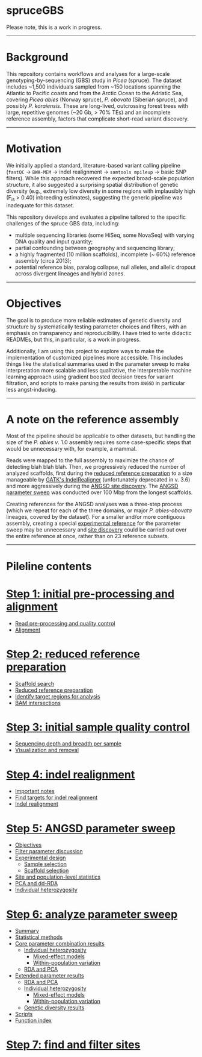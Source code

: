 # spruceGBS

Please note, this is a work in progress.

---

# Background

This repository contains workflows and analyses for a large-scale genotyping-by-sequencing (GBS) study in _Picea_ (spruce). The dataset includes ~1,500 individuals sampled from ~150 locations spanning the Atlantic to Pacific coasts and from the Arctic Ocean to the Adriatic Sea, covering _Picea abies_ (Norway spruce), _P. obovata_ (Siberian spruce), and possibly _P. koraiensis_. These are long-lived, outcrossing forest trees with large, repetitive genomes (~20 Gb, > 70% TEs) and an incomplete reference assembly, factors that complicate short-read variant discovery.

---

# Motivation 

We initially applied a standard, literature-based variant calling pipeline (`fastQC` → `BWA-MEM` → indel realignment → `samtools mpileup` → basic SNP filters). While this approach recovered the expected broad-scale population structure, it also suggested a surprising spatial distribution of genetic diversity (e.g.,  extremely low diversity in some regions with implausibly high (F<sub>is</sub> > 0.40) inbreeding estimates), suggesting the generic pipeline was inadequate for this dataset.

This repository develops and evaluates a pipeline tailored to the specific challenges of the spruce GBS data, including:

- multiple sequencing libraries (some HiSeq, some NovaSeq) with varying DNA quality and input quantity;
- partial confounding between geography and sequencing library;
- a highly fragmented (10 million scaffolds), incomplete (~ 60%) reference assembly (circa 2013);
- potential reference bias, paralog collapse, null alleles, and allelic dropout across divergent lineages and hybrid zones.

---
# Objectives

The goal is to produce more reliable estimates of genetic diversity and structure by systematically testing parameter choices and filters, with an emphasis on transparency and reproducibility. I have tried to write didactic READMEs, but this, in particular, is a work in progress. 

Additionally, I am using this project to explore ways to make the implementation of customized pipelines more accessible. This includes things like the statistical summaries used in the parameter sweep to make interpretation more scalable and less qualitative, the interpretable machine learning approach using gradient boosted decision trees for variant filtration, and scripts to make parsing the results from `ANGSD` in particular less angst-inducing. 

---

# A note on the reference assembly

Most of the pipeline should be applicable to other datasets, but handling the size of the *P. abies* *v*. 1.0 assembly requires some case-specific steps that would be unnecessary with, for example, a mammal. 

Reads were mapped to the full assembly to maximize the chance of detecting blah blah blah. Then, we progressively reduced the number of analyzed scaffolds, first during the [reduced reference preparation](https://github.com/lxsllvn/spruceGBS/tree/main/02_reduced_ref) to a size manageable by [GATK's IndelRealigner](https://github.com/lxsllvn/spruceGBS/tree/main/04_realignment) (unfortunately deprecated in v. 3.6) and more aggressively during the [ANGSD site discovery](https://github.com/lxsllvn/spruceGBS/tree/main/07_site_discovery). The [ANGSD parameter sweep](https://github.com/lxsllvn/spruceGBS/tree/main/05_angsd_param_sweep) was conducted over 100 Mbp from the longest scaffolds. 

Creating references for the ANGSD analyses was a three-step process (which we repeat for each of the three domains, or major *P. abies*-*obovata* lineages, covered by the dataset). For a smaller and/or more contiguous assembly, creating a special [experimental reference](https://github.com/lxsllvn/spruceGBS/tree/main/05_angsd_param_sweep#scaffold-selection) for the parameter sweep may be unnecessary and [site discovery](https://github.com/lxsllvn/spruceGBS/tree/main/07_site_discovery) could be carried out over the entire reference at once, rather than on 23 reference subsets. 

---

# Pileline contents 

# [Step 1: initial pre-processing and alignment](https://github.com/lxsllvn/spruceGBS/tree/main/01_read_alignment)
  * [Read pre-processing and quality control](https://github.com/lxsllvn/spruceGBS/tree/main/01_read_alignment#read-pre-processing-and-quality-control)
  * [Alignment](https://github.com/lxsllvn/spruceGBS/tree/main/01_read_alignment#pre-processing-and-quality-control)

# [Step 2: reduced reference preparation](https://github.com/lxsllvn/spruceGBS/tree/main/02_reduced_ref)
  * [Scaffold search](https://github.com/lxsllvn/spruceGBS/tree/main/02_reduced_ref#scaffold-search)
  * [Reduced reference preparation](https://github.com/lxsllvn/spruceGBS/tree/main/02_reduced_ref#reduced-reference-preparation)
  * [Identify target regions for analysis](https://github.com/lxsllvn/spruceGBS/tree/main/02_reduced_ref#identify-target-regions-for-analysis)
  * [BAM intersections](https://github.com/lxsllvn/spruceGBS/tree/main/02_reduced_ref#bam-intersections)
  
# [Step 3: initial sample quality control](https://github.com/lxsllvn/spruceGBS/tree/main/03_initial_qc)
  * [Sequencing depth and breadth per sample](https://github.com/lxsllvn/spruceGBS/tree/main/03_initial_qc#sequencing-depth-and-breadth-per-sample)
  * [Visualization and removal](https://github.com/lxsllvn/spruceGBS/tree/main/03_initial_qc#visualization-and-removal)
  
# [Step 4: indel realignment](https://github.com/lxsllvn/spruceGBS/tree/main/04_realignment)
  * [Important notes](https://github.com/lxsllvn/spruceGBS/edit/main/04_realignment/README.md#important-notes)
  * [Find targets for indel realignment](https://github.com/lxsllvn/spruceGBS/edit/main/04_realignment/README.md#find-targets-for-indel-realignment)
  * [Indel realignment](https://github.com/lxsllvn/spruceGBS/edit/main/04_realignment/README.md#indel-realignment)
  
# [Step 5: ANGSD parameter sweep](https://github.com/lxsllvn/spruceGBS/tree/main/05_angsd_param_sweep)
  * [Objectives](https://github.com/lxsllvn/spruceGBS/tree/main/05_angsd_param_sweep#objectives)
  * [Filter parameter discussion](https://github.com/lxsllvn/spruceGBS/tree/main/05_angsd_param_sweep#filter-parameters)
  * [Experimental design](https://github.com/lxsllvn/spruceGBS/tree/main/05_angsd_param_sweep#experimental-design)
    * [Sample selection](https://github.com/lxsllvn/spruceGBS/tree/main/05_angsd_param_sweep#sample-selection)
    * [Scaffold selection](https://github.com/lxsllvn/spruceGBS/tree/main/05_angsd_param_sweep#scaffold-selection)
  * [Site and population-level statistics](https://github.com/lxsllvn/spruceGBS/tree/main/05_angsd_param_sweep#site-and-population-level-statistics)
  * [PCA and dd-RDA](https://github.com/lxsllvn/spruceGBS/tree/main/05_angsd_param_sweep#rda-on-principal-components)
  * [Individual heterozygosity](https://github.com/lxsllvn/spruceGBS/tree/main/05_angsd_param_sweep#individual-heterozygosity)
    
# [Step 6: analyze parameter sweep](https://github.com/lxsllvn/spruceGBS/tree/main/06_sweep_results) 
  * [Summary](https://github.com/lxsllvn/spruceGBS/tree/main/06_sweep_results#summary)
  * [Statistical methods](https://github.com/lxsllvn/spruceGBS/tree/main/06_sweep_results#statistical-methods)
  * [Core parameter combination results](https://github.com/lxsllvn/spruceGBS/tree/main/06_sweep_results#core-parameter-combinations)
    * [Individual heterozygosity](https://github.com/lxsllvn/spruceGBS/tree/main/06_sweep_results#individual-heterozygosity)
      * [Mixed-effect models](https://github.com/lxsllvn/spruceGBS/tree/main/06_sweep_results#mixed-effect-models)
      * [Within-population variation](https://github.com/lxsllvn/spruceGBS/tree/main/06_sweep_results#within-population-variation)
    * [RDA and PCA](https://github.com/lxsllvn/spruceGBS/tree/main/06_sweep_results#rda-and-pca)
  * [Extended parameter results](https://github.com/lxsllvn/spruceGBS/tree/main/06_sweep_results#extended-parameter-combinations)
    * [RDA and PCA](https://github.com/lxsllvn/spruceGBS/tree/main/06_sweep_results#rda-and-pca-1)
    * [Individual heterozygosity](https://github.com/lxsllvn/spruceGBS/tree/main/06_sweep_results#individual-heterozygosity-1)
      * [Mixed-effect models](https://github.com/lxsllvn/spruceGBS/tree/main/06_sweep_results#mixed-effect-models-1)
      * [Within-population variation](https://github.com/lxsllvn/spruceGBS/tree/main/06_sweep_results#within-population-variation-1)
    * [Genetic diversity results](https://github.com/lxsllvn/spruceGBS/tree/main/06_sweep_results#genetic-diversity)
   * [Scripts](https://github.com/lxsllvn/spruceGBS/tree/main/06_sweep_results#scripts)
   * [Function index](https://github.com/lxsllvn/spruceGBS/tree/main/06_sweep_results#analysis_functionsr-index)

# [Step 7: find and filter sites](https://github.com/lxsllvn/spruceGBS/tree/main/07_site_discovery)

